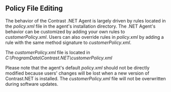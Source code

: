 <!--
title: "Level 2 Rules - Introduction"
description: "Introduction to .NET Level 2 Rules"
tags: "customization rules level agent .Net"
-->

## Policy File Editing

The behavior of the Contrast .NET Agent is largely driven by rules located in the *policy.xml* file in the agent's installation directory. The .NET Agent's behavior can be customized by adding your own rules to *customerPolicy.xml*.  Users can also override rules in *policy.xml* by adding a rule with the same method signature to *customerPolicy.xml*.  

The *customerPolicy.xml* file is located in *C:\ProgramData\Contrast.NET\customerPolicy.xml*

Please note that the agent's default *policy.xml* should not be directly modified because users' changes will be lost when a new version of Contrast.NET is installed.  The *customerPolicy.xml* file will not be overwritten during software updates.